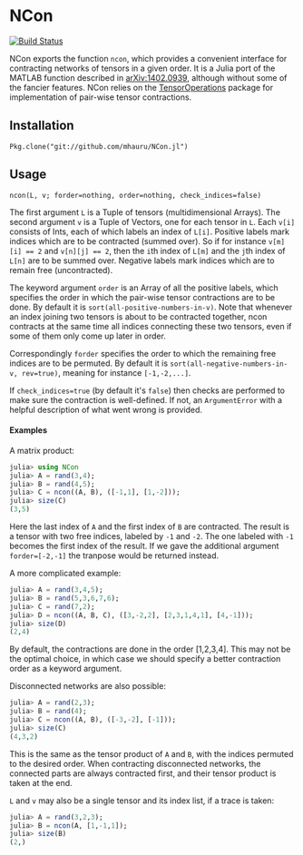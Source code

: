 # NCon

[![Build Status](https://travis-ci.org/mhauru/NCon.jl.svg?branch=master)](https://travis-ci.org/mhauru/NCon.jl)

NCon exports the function `ncon`, which provides a convenient interface for
contracting networks of tensors in a given order.  It is a Julia port of the
MATLAB function described in
[arXiv:1402.0939](https://arxiv.org/abs/1402.0939), although without some of
the fancier features. NCon relies on the
[TensorOperations](https://github.com/Jutho/TensorOperations.jl) package for
implementation of pair-wise tensor contractions.

## Installation
`Pkg.clone("git://github.com/mhauru/NCon.jl")`

## Usage
```
ncon(L, v; forder=nothing, order=nothing, check_indices=false)
```
The first argument `L` is a Tuple of tensors (multidimensional Arrays).
The second argument `v` is a Tuple of Vectors, one for each tensor in
`L`.
Each `v[i]` consists of Ints, each of which labels an index of `L[i]`.
Positive labels mark indices which are to be contracted (summed over).
So if for instance `v[m][i] == 2` and `v[n][j] == 2`, then the `i`th index of
`L[m]` and the `j`th index of `L[n]` are to be summed over.
Negative labels mark indices which are to remain free (uncontracted).

The keyword argument `order` is an Array of all the positive labels, which
specifies the order in which the pair-wise tensor contractions are to be done.
By default it is `sort(all-positive-numbers-in-v)`. Note that whenever an index
joining two tensors is about to be contracted together, ncon contracts at the
same time all indices connecting these two tensors, even if some of them only
come up later in order.

Correspondingly `forder` specifies the order to which the remaining free
indices are to be permuted.  By default it is `sort(all-negative-numbers-in-v,
rev=true)`, meaning for instance `[-1,-2,...]`.

If `check_indices=true` (by default it's `false`) then checks are performed to
make sure the contraction is well-defined. If not, an `ArgumentError` with a
helpful description of what went wrong is provided.

#### Examples

A matrix product:
```julia
julia> using NCon
julia> A = rand(3,4);
julia> B = rand(4,5);
julia> C = ncon((A, B), ([-1,1], [1,-2]));
julia> size(C)
(3,5)
```
Here the last index of `A` and the first index of `B` are contracted.
The result is a tensor with two free indices, labeled by `-1` and `-2`.
The one labeled with `-1` becomes the first index of the result. If we gave the
additional argument `forder=[-2,-1]` the tranpose would be returned instead.

A more complicated example:
```julia
julia> A = rand(3,4,5);
julia> B = rand(5,3,6,7,6);
julia> C = rand(7,2);
julia> D = ncon((A, B, C), ([3,-2,2], [2,3,1,4,1], [4,-1]));
julia> size(D)
(2,4)
```
By default, the contractions are done in the order [1,2,3,4]. This may not be
the optimal choice, in which case we should specify a better contraction order
as a keyword argument.

Disconnected networks are also possible:
```julia
julia> A = rand(2,3);
julia> B = rand(4);
julia> C = ncon((A, B), ([-3,-2], [-1]));
julia> size(C)
(4,3,2)
```
This is the same as the tensor product of `A` and `B`, with the indices
permuted to the desired order. When contracting disconnected networks, the
connected parts are always contracted first, and their tensor product is taken
at the end.

`L` and `v` may also be a single tensor and its index list, if a trace is taken:
```julia
julia> A = rand(3,2,3);
julia> B = ncon(A, [1,-1,1]);
julia> size(B)
(2,)
```

